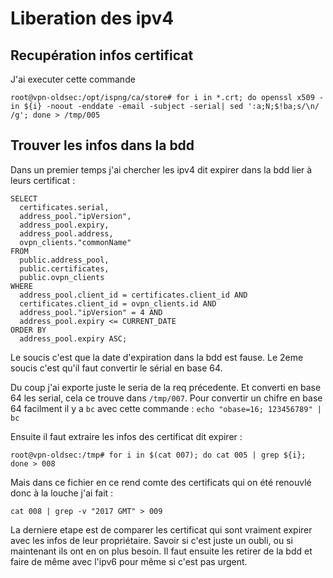 # Liberation des ipv4

## Recupération infos certificat
J'ai executer cette commande 
```
root@vpn-oldsec:/opt/ispng/ca/store# for i in *.crt; do openssl x509 -in ${i} -noout -enddate -email -subject -serial| sed ':a;N;$!ba;s/\n/ /g'; done > /tmp/005
```

## Trouver les infos dans la bdd

Dans un premier temps j'ai chercher les ipv4 dit expirer dans la bdd lier à leurs certificat : 
```
SELECT 
  certificates.serial, 
  address_pool."ipVersion", 
  address_pool.expiry, 
  address_pool.address, 
  ovpn_clients."commonName"
FROM 
  public.address_pool, 
  public.certificates, 
  public.ovpn_clients
WHERE 
  address_pool.client_id = certificates.client_id AND
  certificates.client_id = ovpn_clients.id AND
  address_pool."ipVersion" = 4 AND
  address_pool.expiry <= CURRENT_DATE
ORDER BY
  address_pool.expiry ASC;
```

Le soucis c'est que la date d'expiration dans la bdd est fause. Le 2eme soucis c'est qu'il faut convertir le sérial en base 64.

Du coup j'ai exporte juste le seria de la req précedente. Et converti en base 64 les serial, cela ce trouve dans `/tmp/007`. Pour convertir un chifre en base 64 facilment il y a `bc` avec cette commande : `echo "obase=16; 123456789" | bc`

Ensuite il faut extraire les infos des certificat dit expirer : 
```
root@vpn-oldsec:/tmp# for i in $(cat 007); do cat 005 | grep ${i}; done > 008
```

Mais dans ce fichier en ce rend comte des certificats qui on été renouvlé donc à la louche j'ai fait :
```
cat 008 | grep -v "2017 GMT" > 009
```


La derniere etape est de comparer les certificat qui sont vraiment expirer avec les infos de leur propriétaire. Savoir si c'est juste un oubli, ou si maintenant ils ont en on plus besoin.
Il faut ensuite les retirer de la bdd et faire de même avec l'ipv6 pour même si c'est pas urgent.